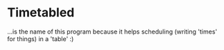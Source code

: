 # Timetabled
...is the name of this program because it helps scheduling (writing 'times' for things) in a 'table' :)
